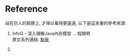 # Reference

站在巨人的肩膀上, 才得以看得更遙遠, 以下是這本書的參考來源:

1. InfoQ - 深入理解Java內存模型 ... 程曉明  
   原文系列連結: [點我](http://www.infoq.com/cn/profile/程晓明)

2. 


